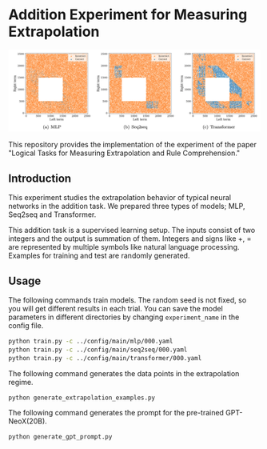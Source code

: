 # Addition Experiment for Measuring Extrapolation

![figure1](image/fig1.png)

This repository provides the implementation of the experiment of the paper "Logical Tasks for Measuring Extrapolation and Rule Comprehension."

## Introduction

This experiment studies the extrapolation behavior of typical neural networks in the addition task. We prepared three types of models; MLP, Seq2seq and Transformer.

This addition task is a supervised learning setup. The inputs consist of two integers and the output is summation of them. Integers and signs like +, = are represented by multiple symbols like natural language processing. Examples for training and test are randomly generated.

## Usage

The following commands train models. The random seed is not fixed, so you will get different results in each trial. You can save the model parameters in different directories by changing `experiment_name` in the config file.

```bash
python train.py -c ../config/main/mlp/000.yaml
python train.py -c ../config/main/seq2seq/000.yaml
python train.py -c ../config/main/transformer/000.yaml
```

The following command generates the data points in the extrapolation regime.

```bash
python generate_extrapolation_examples.py
```

The following command generates the prompt for the pre-trained GPT-NeoX(20B).

```bash
python generate_gpt_prompt.py
```

